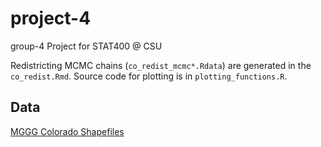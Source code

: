 # project-4
group-4 Project for STAT400 @ CSU

Redistricting MCMC chains (`co_redist_mcmc*.Rdata`) are generated in the `co_redist.Rmd`. Source code for plotting is in `plotting_functions.R`. 

## Data
[MGGG Colorado Shapefiles](https://github.com/mggg-states/CO-shapefiles)
